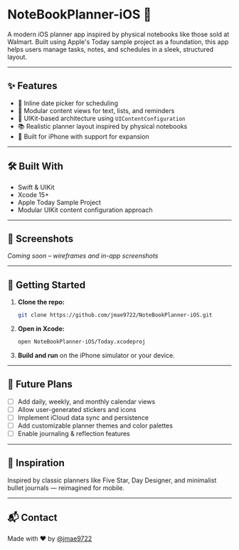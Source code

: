 # NoteBookPlanner-iOS 📓

A modern iOS planner app inspired by physical notebooks like those sold at Walmart. Built using Apple's Today sample project as a foundation, this app helps users manage tasks, notes, and schedules in a sleek, structured layout.

---

## ✨ Features

- 📆 Inline date picker for scheduling  
- 📝 Modular content views for text, lists, and reminders  
- 🔧 UIKit-based architecture using `UIContentConfiguration`  
- 📚 Realistic planner layout inspired by physical notebooks  
- 📱 Built for iPhone with support for expansion  

---

## 🛠 Built With

- Swift & UIKit  
- Xcode 15+  
- Apple Today Sample Project  
- Modular UIKit content configuration approach  

---

## 📸 Screenshots

*Coming soon – wireframes and in-app screenshots*

---

## 🚀 Getting Started

1. **Clone the repo:**

    ```bash
    git clone https://github.com/jmae9722/NoteBookPlanner-iOS.git
    ```

2. **Open in Xcode:**

    ```bash
    open NoteBookPlanner-iOS/Today.xcodeproj
    ```

3. **Build and run** on the iPhone simulator or your device.

---

## 📌 Future Plans

- [ ] Add daily, weekly, and monthly calendar views  
- [ ] Allow user-generated stickers and icons  
- [ ] Implement iCloud data sync and persistence  
- [ ] Add customizable planner themes and color palettes  
- [ ] Enable journaling & reflection features  

---

## 🧠 Inspiration

Inspired by classic planners like Five Star, Day Designer, and minimalist bullet journals — reimagined for mobile.

---

## 📬 Contact

Made with ❤️ by [@jmae9722](https://github.com/jmae9722)
